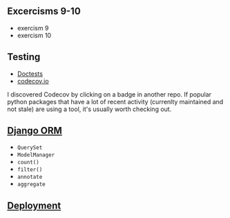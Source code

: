## Excercisms 9-10

- exercism 9
- exercism 10

## Testing

- [Doctests](../12-Testing-and-Deployment/testing.md#Doctests)
- [codecov.io](../12-Testing-and-Deployment/testing.md#Codecov)

I discovered Codecov by clicking on a badge in another repo.
If popular python packages that have a lot of recent activity (currenlty maintained and not stale) are using a tool, it's usually worth checking out.

## [Django ORM](django-orm.md)

- `QuerySet`
- `ModelManager`
- `count()`
- `filter()`
- `annotate`
- `aggregate`

## [Deployment](../12-Testing-and-Deployment/deployment.md)




